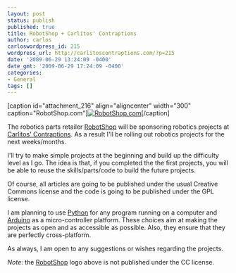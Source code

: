 ```yaml
---
layout: post
status: publish
published: true
title: RobotShop + Carlitos' Contraptions
author: carlos
carloswordpress_id: 215
wordpress_url: http://carlitoscontraptions.com/?p=215
date: '2009-06-29 13:24:09 -0400'
date_gmt: '2009-06-29 17:24:09 -0400'
categories:
- General
tags: []
---
```

\[caption id="attachment_216" align="aligncenter" width="300" caption="RobotShop.com"\][![RobotShop.com](http://carlitoscontraptions.com/wp-content/uploads/2009/06/robotshop_logoside_001-300x121.jpg "robotshop_logo")](http://www.robotshop.com/)\[/caption\]

The robotics parts retailer [RobotShop](http://www.robotshop.com/ "RobotShop.com") will be sponsoring robotics projects at [Carlitos' Contraptions](http://carlitoscontraptions.com "CarlitosContraptions.com"). As a result I'll be rolling out robotics projects for the next weeks/months.

I'll try to make simple projects at the beginning and build up the difficulty level as I go. The idea is that, if you completed the the first projects, you will be able to reuse the skills/parts/code to build the future projects.

Of course, all articles are going to be published under the usual Creative Commons license and the code is going to be published under the GPL license.

I am planning to use [Python](http://www.python.org/ "Python.org") for any program running on a computer and [Arduino](http://www.arduino.cc/ "Arduino.cc") as a micro-controller platform. These choices aim at making the projects as open and as accessible as possible. Also, they ensure that they are perfectly cross-platform.

As always, I am open to any suggestions or wishes regarding the projects.

*Note*: the [RobotShop](http://www.robotshop.com/ "RobotShop.com") logo above is not published under the CC license.